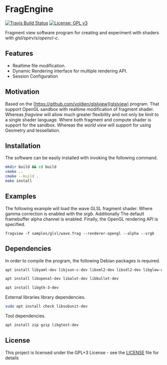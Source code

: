 # FragEngine
[![Travis Build Status](https://travis-ci.org/voldien/fragview.svg?branch=master)](https://travis-ci.org/voldien/fragview)
[![License: GPL v3](https://img.shields.io/badge/License-GPLv3-blue.svg)](https://www.gnu.org/licenses/gpl-3.0)

Fragment view software program for creating and experiment with shaders with *glsl*/*spirv*/*s*/*opencl-c*.

## Features
* Realtime file modification.
* Dynamic Rendering interface for multiple rendering API.
* Session Configuration

## Motivation
Based on the [https://github.com/voldien/glslview](glslview) program. That support OpenGL sandbox with realtime
modification of fragment shader. Whereas *fragview* will allow much greater flexibility and not only be limit to a single
shader language. Where both fragment and compute shader is support for the sandbox. Whereas the _world view_  will support
for using Geometry and tessellation.

## Installation
The software can be easily installed with invoking the following command.
```bash
mkdir build && cd build
cmake ..
cmake --build .
make install
```

## Examples
The following example will load the wave GLSL fragment shader. Where gamma correction is enabled with the *srgb*. Additionally
The default framebuffer alpha channel is enabled. Finally, the OpenGL rendering API is specified.
```
fragview -f samples/glsl/wave.frag --renderer-opengl --alpha --srgb
```

 Dependencies 
----------------
In order to compile the program, the following Debian packages is required.

```bash
apt install libyaml-dev libjson-c-dev libxml2-dev libsdl2-dev libglew-dev libvulkan-dev libgl1-mesa-dev opencl-headers libzip-dev libfswatch-dev libfreeimage-dev libavcodec-dev libavfilter-dev libavformat-dev  libassimp-dev libfreetype6-dev 
```

```bash
apt install libopenal-dev libalut-dev libbullet-dev
```

```bash
apt install libgtk-3-dev
```
External libraries library dependencies.
```bash
sudo apt install check libsubunit-dev
```
Tool dependencies.
```bash
apt install zip gzip libgtest-dev 
```

## License
This project is licensed under the GPL+3 License - see the [LICENSE](LICENSE) file for details
